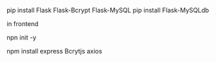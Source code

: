pip install Flask Flask-Bcrypt Flask-MySQL
pip install Flask-MySQLdb



in frontend 

npn init -y

npm install express Bcrytjs axios 
